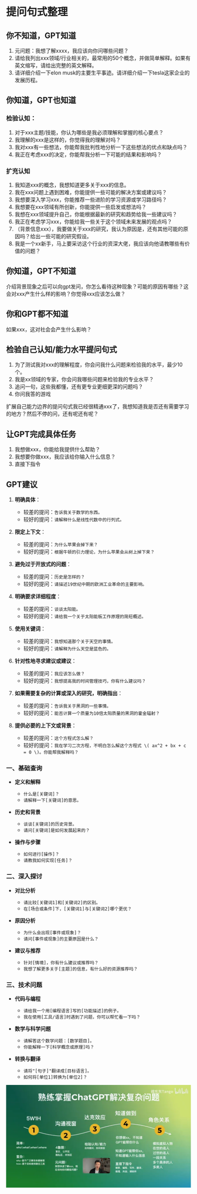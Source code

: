 # 提问句式整理

## 你不知道，GPT知道

1. 元问题：我想了解xxxx，我应该向你问哪些问题？
2. 请给我列出xxx领域/行业相关的，最常用的50个概念，并做简单解释。如果有英文缩写，请给出完整的英文解释。
3. 请详细介绍一下elon musk的主要生平事迹。请详细介绍一下tesla这家企业的发展历程。

## 你知道，GPT也知道

### 检验认知：

1. 对于xxx主题/技能，你认为哪些是我必须理解和掌握的核心要点？
2. 我理解的xxx是这样的，你觉得我的理解对吗？
3. 我对xxx有一些想法，你能帮我批判性地分析一下这些想法的优点和缺点吗？
4. 我正在考虑xxx的决定，你能帮我分析一下可能的结果和影响吗？

### 扩充认知

1. 我知道xxx的概念，我想知道更多关于xxx的信息。
2. 我在xxx问题上遇到困难，你能提供一些可能的解决方案或建议吗？
3. 我想要深入学习xxx，你能推荐一些进阶的学习资源或学习路径吗？
4. 我想要在xxx领域有所创新，你能提供一些启发或想法吗？
5. 我想在xxx领域提升自己，你能根据最新的研究和趋势给我一些建议吗？
6. 我正在考虑学习xxx，你能给我一些关于这个领域未来发展的观点吗？
7. （背景信息xxx），我要做关于xxx的研究，我认为原因是，还有其他可能的原因吗？给出一些可能的研究假设。 
8. 我是一个xx新手，马上要采访这个行业的资深大佬，我应该向他请教哪些有价值的问题？

## 你知道，GPT不知道

介绍背景现象之后可以向gpt发问，你怎么看待这种现象？可能的原因有哪些？这会对xxx产生什么样的影响？你觉得xxx应该怎么做？

## 你和GPT都不知道

如果xxx，这对社会会产生什么影响？

## 检验自己认知/能力水平提问句式

1. 为了测试我对xxx的理解程度，你会问我什么问题来检验我的水平，最少10个。
2. 我是xx领域的专家，你会问我哪些问题来检验我的专业水平？
3. 追问一句，这些我都懂，还有更专业更细更深的问题吗？
4. 你问我答的游戏

扩展自己能力边界的提问句式我已经很精通xxx了，我想知道我是否还有需要学习的地方？然后不停的问，还有呢还有呢？

## 让GPT完成具体任务

1. 我想做xxx，你能给我提供什么帮助？
2. 我想要你做xxx，我应该给你输入什么信息？
3. 直接下指令

## GPT建议

1. **明确具体**：  
   - 较差的提问：`告诉我关于数学的东西。`
   - 较好的提问：`请解释什么是线性代数中的行列式。`

2. **限定上下文**：  
   - 较差的提问：`为什么苹果会掉下来？`
   - 较好的提问：`根据牛顿的引力理论，为什么苹果会从树上掉下来？`

3. **避免过于开放式的问题**：  
   - 较差的提问：`历史是怎样的？`
   - 较好的提问：`请描述19世纪中期的欧洲工业革命的主要影响。`

4. **明确要求详细程度**：  
   - 较差的提问：`谈谈太阳能。`
   - 较好的提问：`请给我一个关于太阳能板工作原理的简短概述。`

5. **使用关键词**：  
   - 较差的提问：`我想知道那个关于天空的事情。`
   - 较好的提问：`请解释为什么天空是蓝色的。`

6. **针对性地寻求建议或建议**：  
   - 较差的提问：`我应该怎么做？`
   - 较好的提问：`我想提高我的时间管理技巧，你有什么建议吗？`

7. **如果需要复杂的计算或深入的研究，明确指出**：  
   - 较差的提问：`告诉我关于黑洞的一些事情。`
   - 较好的提问：`能否计算一个质量为10倍太阳质量的黑洞的霍金辐射？`

8. **提供必要的上下文或背景**：  
   - 较差的提问：`这个方程式怎么解？`
   - 较好的提问：`我在学习二次方程，不明白怎么解这个方程式 \( ax^2 + bx + c = 0 \)。你能帮我解释吗？`

### 一、基础查询

- **定义和解释**
  - `什么是[关键词]？`
  - `请解释一下[关键词]的意思。`

- **历史和背景**
  - `谈谈[关键词]的历史背景。`
  - `请问[关键词]是如何发展起来的？`

- **操作与步骤**
  - `如何进行[操作]？`
  - `请教我如何实现[任务]？`

### 二、深入探讨

- **对比分析**
  - `请比较[关键词1]和[关键词2]的区别。`
  - `在[场合或条件]下，[关键词1]与[关键词2]哪个更优？`

- **原因分析**
  - `为什么会出现[事件或现象]？`
  - `请问[事件或现象]的主要原因是什么？`

- **建议与推荐**
  - `针对[情境]，你有什么建议或推荐吗？`
  - `我想了解更多关于[主题]的信息，有什么好的资源推荐吗？`

### 三、技术问题

- **代码与编程**
  - `请给我一个用[编程语言]写的[功能描述]的例子。`
  - `我在使用[工具/语言]时遇到了问题，你可以帮忙看一下吗？`

- **数学与科学问题**
  - `请解答这个数学问题：[数学题目]。`
  - `你能解释一下[科学概念或原理]吗？`

- **转换与翻译**
  - `请将"[句子]"翻译成[目标语言]。`
  - `如何将[单位1]转换为[单位2]？`

![总结](ChatGPT.png)
